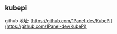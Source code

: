 ## kubepi

github 地址: [https://github.com/1Panel-dev/KubePi](https://github.com/1Panel-dev/KubePi)

